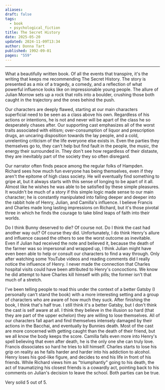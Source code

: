 ```yaml
---
aliases: 
draft: false
tags:
  - book
  - psychological_fiction
title: The Secret History
date: 2025-05-20
updated: 2024-11-09T13:34
author: Donna Tart
published: 1992-09-01
pages: "559"
---
```

---

What a beautifully written book. Of all the events that transpire, it's the writing that keeps me recommending The Secret History. The story is presented as a mix of a tragedy, a comedy, and a reflection of what powerful influence looks like on impressionable young people. The allure of Julian Morrow sets up a rock that rolls into a boulder, crushing those both caught in the trajectory and the ones behind the push.

Our characters are deeply flawed, starting at our main characters superficial need to be seen as a class above his own. Regardless of his actions or intentions, he is not and never will be apart of the class he so desperately chases after. Our supporting cast emphasizes all of the worst traits associated with elitism; over-consumption of liquor and prescription drugs, an uncaring disposition towards the lay people, and a cold, unrelenting criticism of the life everyone else exists in. Even the parties they themselves go to, they can't help but find fault in the people, the music, the energy their surrounded in. They don't see how regardless of their distaste, they are inevitably part of the society they so often disregard.

Our narrator often finds peace among the regular folks of Hampden. Richard sees how much fun everyone has being themselves, even if they aren't the epitome of high class society. He will eventually find something to gripe at, but it always starts with this sense of longing to be apart of it all. Almost like he wishes he was able to be satisfied by these simple pleasures. It wouldn't be much of a story if this simple logic made sense to our main character; he is constantly manipulated into falling deeper and deeper into the rabbit hole of Henry, Julian, and Camilla's influence. I believe Francis and Charles made long lasting impressions on Richard, but it's those pivotal three in which he finds the courage to take blind leaps of faith into their worlds. 

Do I think Bunny deserved to die? Of course not. Do I think the cast had another way out? Of course they did. Unfortunately, I do think Henry's allure and influence caused the others to see the worst outcome as inevitable. Even if Julian had received the note and believed it, because the death of the farmer was so impersonal and wrapped up, I think Julian might have even been able to help or consult our characters to find a way through. Only after watching some YouTube videos and reading comments did I really notice the influence of Henry. I never made the connection that Charles hospital visits could have been attributed to Henry's concoctions. We know he did attempt to have Charles kill himself with pills; the former isn't that much of a stretch.

I've been telling people to read this under the context of a better Gatsby (I personally can't stand the book) with a more interesting setting and a group of characters who are aware of how much they suck. After finishing the book, I think that's half true. I still think it's a better Gatsby, but I don't think the cast is self aware at all. I think they believe in the illusion so hard (that they are part of the upper echelon) they are willing to lose themselves. All of our characters fall apart and find themselves intensely damaged by their actions in the Bacchai, and eventually by Bunnies death. Most of the cast are more concerned with getting caught than the death of their friend, but we all know the body keeps the score. Camilla falls even more into Henry's spell believing that even after death, he is the only one she can truly love. Francis dissociates so hard he tries to kill himself. Charles starts to lose his grip on reality as he falls harder and harder into his addiction to alcohol. Henry loses his god-like figure, and decides to end his life in front of his friends. While Richard views him as "triumphantly" going to his death, the act of traumatizing his closest friends is a cowardly act, pointing back to his comments on Julian's decision to leave the school. Both parties can be true. 

Very solid 5 out of 5.